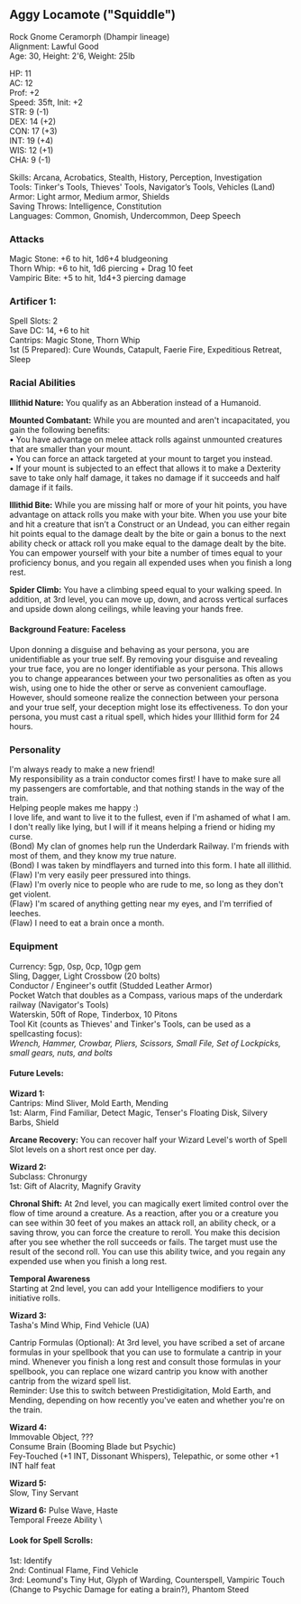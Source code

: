 ## Aggy Locamote ("Squiddle") 
Rock Gnome Ceramorph (Dhampir lineage) \
Alignment: Lawful Good \
Age: 30, Height: 2'6, Weight: 25lb 

HP: 11 \
AC: 12 \
Prof: +2 \
Speed: 35ft, Init: +2 \
STR: 9  (-1) \
DEX: 14 (+2) \
CON: 17 (+3) \
INT: 19 (+4) \
WIS: 12 (+1) \
CHA: 9  (-1) 

Skills: Arcana, Acrobatics, Stealth, History, Perception, Investigation \
Tools: Tinker's Tools, Thieves' Tools, Navigator’s Tools, Vehicles (Land)\
Armor: Light armor, Medium armor, Shields \
Saving Throws: Intelligence, Constitution \
Languages: Common, Gnomish, Undercommon, Deep Speech

### Attacks
Magic Stone: +6 to hit, 1d6+4 bludgeoning \
Thorn Whip: +6 to hit, 1d6 piercing + Drag 10 feet \
Vampiric Bite: +5 to hit, 1d4+3 piercing damage

### Artificer 1: 
Spell Slots: 2 \
Save DC: 14, +6 to hit \
Cantrips: Magic Stone, Thorn Whip \
1st (5 Prepared): Cure Wounds, Catapult, Faerie Fire, Expeditious Retreat, Sleep

### Racial Abilities
**Illithid Nature:**
You qualify as an Abberation instead of a Humanoid. 

**Mounted Combatant:**
While you are mounted and aren't incapacitated, you gain the following benefits: \
• You have advantage on melee attack rolls against unmounted creatures that are smaller than your mount. \
• You can force an attack targeted at your mount to target you instead. \
• If your mount is subjected to an effect that allows it to make a Dexterity save to take only half damage, it takes no damage if it succeeds and half damage if it fails.

**Illithid Bite:**
While you are missing half or more of your hit points, you have advantage on attack rolls you make with your bite. When you use your bite and hit a creature that isn’t a Construct or an Undead, you can either regain hit points equal to the damage dealt by the bite or gain a bonus to the next ability check or attack roll you make equal to the damage dealt by the bite. You can empower yourself with your bite a number of times equal to your proficiency bonus, and you regain all expended uses when you finish a long rest.

**Spider Climb:** You have a climbing speed equal to your walking speed. In addition, at 3rd level, you can move up, down, and across vertical surfaces and upside down along ceilings, while leaving your hands free.

#### Background Feature: Faceless
Upon donning a disguise and behaving as your persona, you are unidentifiable as your true self. By removing your disguise and revealing your true face, you are no longer identifiable as your persona. This allows you to change appearances between your two personalities as often as you wish, using one to hide the other or serve as convenient camouflage. However, should someone realize the connection between your persona and your true self, your deception might lose its effectiveness. To don your persona, you must cast a ritual spell, which hides your Illithid form for 24 hours. 

### Personality
I'm always ready to make a new friend! \
My responsibility as a train conductor comes first! I have to make sure all my passengers are comfortable, and that nothing stands in the way of the train. \
Helping people makes me happy :) \
I love life, and want to live it to the fullest, even if I'm ashamed of what I am. \
I don't really like lying, but I will if it means helping a friend or hiding my curse. \
(Bond) My clan of gnomes help run the Underdark Railway. I'm friends with most of them, and they know my true nature. \
(Bond) I was taken by mindflayers and turned into this form. I hate all illithid. \
(Flaw) I'm very easily peer pressured into things. \
(Flaw) I'm overly nice to people who are rude to me, so long as they don't get violent. \
(Flaw} I'm scared of anything getting near my eyes, and I'm terrified of leeches. \
(Flaw) I need to eat a brain once a month. 

### Equipment
Currency: 5gp, 0sp, 0cp, 10gp gem \
Sling, Dagger, Light Crossbow (20 bolts) \
Conductor / Engineer's outfit (Studded Leather Armor) \
Pocket Watch that doubles as a Compass, various maps of the underdark railway (Navigator's Tools) \
Waterskin, 50ft of Rope, Tinderbox, 10 Pitons \
Tool Kit (counts as Thieves' and Tinker's Tools, can be used as a spellcasting focus): \
*Wrench, Hammer, Crowbar, Pliers, Scissors, Small File, Set of Lockpicks, small gears, nuts, and bolts*

#### Future Levels:
**Wizard 1:** \
Cantrips: Mind Sliver, Mold Earth, Mending \
1st: Alarm, Find Familiar, Detect Magic, Tenser's Floating Disk, Silvery Barbs, Shield 

**Arcane Recovery:**
You can recover half your Wizard Level's worth of Spell Slot levels on a short rest once per day. 

**Wizard 2:** \
Subclass: Chronurgy \
1st: Gift of Alacrity, Magnify Gravity

**Chronal Shift:**
At 2nd level, you can magically exert limited control over the flow of time around a creature. As a reaction, after you or a creature you can see within 30 feet of you makes an attack roll, an ability check, or a saving throw, you can force the creature to reroll. You make this decision after you see whether the roll succeeds or fails. The target must use the result of the second roll. You can use this ability twice, and you regain any expended use when you finish a long rest.

**Temporal Awareness** \
Starting at 2nd level, you can add your Intelligence modifiers to your initiative rolls.

**Wizard 3:** \
Tasha's Mind Whip, Find Vehicle (UA)

Cantrip Formulas (Optional): 
At 3rd level, you have scribed a set of arcane formulas in your spellbook that you can use to formulate a cantrip in your mind. Whenever you finish a long rest and consult those formulas in your spellbook, you can replace one wizard cantrip you know with another cantrip from the wizard spell list. \
Reminder: Use this to switch between Prestidigitation, Mold Earth, and Mending, depending on how recently you've eaten and whether you're on the train.

**Wizard 4:** \
Immovable Object, ??? \
Consume Brain (Booming Blade but Psychic) \
Fey-Touched (+1 INT, Dissonant Whispers), Telepathic, or some other +1 INT half feat

**Wizard 5:** \
Slow, Tiny Servant 

**Wizard 6:**
Pulse Wave, Haste \
Temporal Freeze Ability \

#### Look for Spell Scrolls: 
1st: Identify  \
2nd: Continual Flame, Find Vehicle \
3rd: Leomund's Tiny Hut, Glyph of Warding, Counterspell,  Vampiric Touch (Change to Psychic Damage for eating a brain?), Phantom Steed
